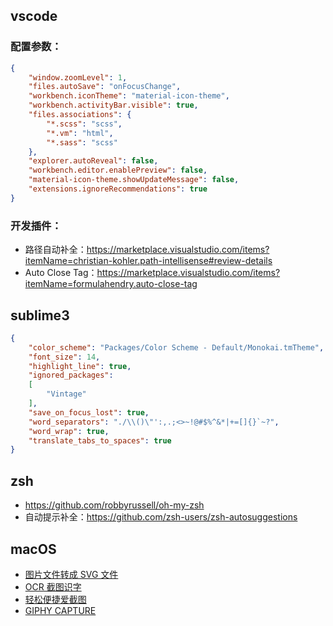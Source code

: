 ## vscode

### 配置参数：

```json
{
    "window.zoomLevel": 1,
    "files.autoSave": "onFocusChange",
    "workbench.iconTheme": "material-icon-theme",
    "workbench.activityBar.visible": true,
    "files.associations": {
        "*.scss": "scss",
        "*.vm": "html",
        "*.sass": "scss"
    },
    "explorer.autoReveal": false,
    "workbench.editor.enablePreview": false,
    "material-icon-theme.showUpdateMessage": false,
    "extensions.ignoreRecommendations": true
}
```

### 开发插件：

* 路径自动补全：https://marketplace.visualstudio.com/items?itemName=christian-kohler.path-intellisense#review-details
* Auto Close Tag：https://marketplace.visualstudio.com/items?itemName=formulahendry.auto-close-tag

## sublime3

```json
{
    "color_scheme": "Packages/Color Scheme - Default/Monokai.tmTheme",
    "font_size": 14,
    "highlight_line": true,
    "ignored_packages":
    [
        "Vintage"
    ],
    "save_on_focus_lost": true,
    "word_separators": "./\\()\"':,.;<>~!@#$%^&*|+=[]{}`~?",
    "word_wrap": true,
    "translate_tabs_to_spaces": true
}
```

## zsh

* https://github.com/robbyrussell/oh-my-zsh
* 自动提示补全：https://github.com/zsh-users/zsh-autosuggestions

## macOS

* [图片文件转成 SVG 文件](https://primitive.lol/)
* [OCR 截图识字](https://toolinbox.net/iText/)
* [轻松便捷爱截图](http://jietu.qq.com/)
* [GIPHY CAPTURE](https://giphy.com/apps/giphycapture)

